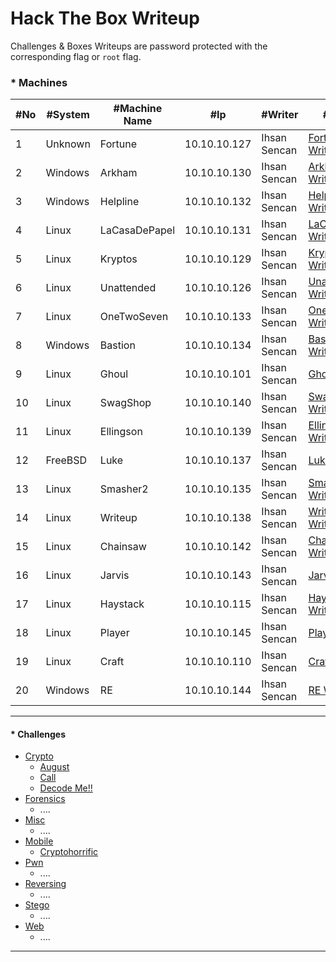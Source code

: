 # Hack The Box Writeup

Challenges & Boxes Writeups are password protected with the corresponding flag or ```root``` flag.

### * Machines
|#No|#System|#Machine Name|#Ip|#Writer|#Writeup|#Points|
|------|------|------|------|------|------|------|
|1|Unknown|Fortune|10.10.10.127|Ihsan Sencan|[Fortune Writeup](#)|50|
|2|Windows|Arkham|10.10.10.130|Ihsan Sencan|[Arkham Writeup](#)|-|
|3|Windows|Helpline|10.10.10.132|Ihsan Sencan|[Helpline Writeup](#)|-|
|4|Linux|LaCasaDePapel|10.10.10.131|Ihsan Sencan|[LaCasaDePapel Writeup](#)|-|
|5|Linux|Kryptos|10.10.10.129|Ihsan Sencan|[Kryptos Writeup](#)|-|
|6|Linux|Unattended|10.10.10.126|Ihsan Sencan|[Unattended Writeup](#)|-|
|7|Linux|OneTwoSeven|10.10.10.133|Ihsan Sencan|[OneTwoSeven Writeup](#)|-|
|8|Windows|Bastion|10.10.10.134|Ihsan Sencan|[Bastion Writeup](#)|-|
|9|Linux|Ghoul|10.10.10.101|Ihsan Sencan|[Ghoul Writeup](#)|-|
|10|Linux|SwagShop|10.10.10.140|Ihsan Sencan|[SwagShop Writeup](#)|-|
|11|Linux|Ellingson|10.10.10.139|Ihsan Sencan|[Ellingson Writeup](#)|-|
|12|FreeBSD|Luke|10.10.10.137|Ihsan Sencan|[Luke Writeup](#)|-|
|13|Linux|Smasher2|10.10.10.135|Ihsan Sencan|[Smasher2 Writeup](#)|-|
|14|Linux|Writeup|10.10.10.138|Ihsan Sencan|[Writeup Writeup](#)|-|
|15|Linux|Chainsaw|10.10.10.142|Ihsan Sencan|[Chainsaw Writeup](#)|-|
|16|Linux|Jarvis|10.10.10.143|Ihsan Sencan|[Jarvis Writeup](#)|-|
|17|Linux|Haystack|10.10.10.115|Ihsan Sencan|[Haystack Writeup](#)|-|
|18|Linux|Player|10.10.10.145|Ihsan Sencan|[Player Writeup](#)|-|
|19|Linux|Craft|10.10.10.110|Ihsan Sencan|[Craft Writeup](#)|-|
|20|Windows|RE|10.10.10.144|Ihsan Sencan|[RE Writeup](#)|-|

------------

#### * Challenges
  * [Crypto](https://github.com/ihsansencan/HackTheBox/tree/master/Challenges/Crypto)
    * [August](https://github.com/ihsansencan/HackTheBox/raw/master/Challenges/Crypto/August_IhsanSencan.pdf)
    * [Call](https://github.com/ihsansencan/HackTheBox/raw/master/Challenges/Crypto/Call_IhsanSencan.pdf)
    * [Decode Me!!](https://github.com/ihsansencan/HackTheBox/raw/master/Challenges/Crypto/Decode_Me_IhsanSencan.pdf)
  * [Forensics](https://github.com/ihsansencan/HackTheBox/tree/master/Challenges/Forensics)
    * ....
  * [Misc](https://github.com/ihsansencan/HackTheBox/tree/master/Challenges/Misc)
    * ....
  * [Mobile](https://github.com/ihsansencan/HackTheBox/tree/master/Challenges/Mobile)
    * [Cryptohorrific](https://github.com/ihsansencan/HackTheBox/raw/master/Challenges/Mobile/Cryptohorrific_IhsanSencan.pdf)
  * [Pwn](https://github.com/ihsansencan/HackTheBox/tree/master/Challenges/Pwn)
    * ....
  * [Reversing](https://github.com/ihsansencan/HackTheBox/tree/master/Challenges/Reversing)
    * ....
  * [Stego](https://github.com/ihsansencan/HackTheBox/tree/master/Challenges/Stego)
    * ....
  * [Web](https://github.com/ihsansencan/HackTheBox/tree/master/Challenges/Web)
    * ....
------------
